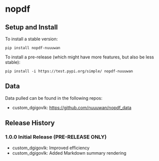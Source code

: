 
# nopdf

## Setup and Install

To install a stable version:

```
pip install nopdf-nuuuwan
```

To install a pre-release (which might have more features, but also be
less stable):

```
pip install -i https://test.pypi.org/simple/ nopdf-nuuuwan
```


## Data

Data pulled can be found in the following repos:

* custom_dgigovlk: https://github.com/nuuuwan/nopdf_data


## Release History

### 1.0.0 Initial Release (PRE-RELEASE ONLY)

* custom_dgigovlk: Improved efficiency
* custom_dgigovlk: Added Markdown summary rendering
